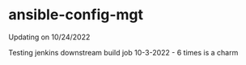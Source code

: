 # ansible-config-mgt

Updating on 10/24/2022

Testing jenkins downstream build job 10-3-2022 - 6 times is a charm